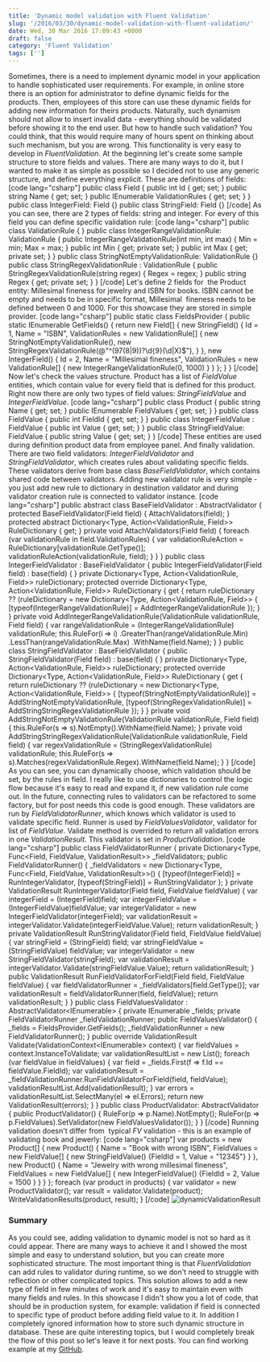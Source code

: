 ```yaml
---
title: 'Dynamic model validation with Fluent Validation'
slug: '/2016/03/30/dynamic-model-validation-with-fluent-validation/'
date: Wed, 30 Mar 2016 17:09:43 +0000
draft: false
category: 'Fluent Validation'
tags: ['']
---
```


Sometimes, there is a need to implement dynamic model in your application to handle sophisticated user requirements. For example, in online store there is an option for administrator to define dynamic fields for the products. Then, employees of this store can use these dynamic fields for adding new information for theirs products. Naturally, such dynamism should not allow to insert invalid data - everything should be validated before showing it to the end user. But how to handle such validation? You could think, that this would require many of hours spent on thinking about such mechanism, but you are wrong. This functionality is very easy to develop in _FluentValidation_. At the beginning let's create some sample structure to store fields and values. There are many ways to do it, but I wanted to make it as simple as possible so I decided not to use any generic structure, and define everything explicit. These are definitions of fields: \[code lang="csharp"\] public class Field { public int Id { get; set; } public string Name { get; set; } public IEnumerable<ValidationRule> ValidationRules { get; set; } } public class IntegerField: Field {} public class StringField: Field {} \[/code\] As you can see, there are 2 types of fields: string and integer. For every of this field you can define specific validation rule: \[code lang="csharp"\] public class ValidationRule { } public class IntegerRangeValidationRule: ValidationRule { public IntegerRangeValidationRule(int min, int max) { Min = min; Max = max; } public int Min { get; private set; } public int Max { get; private set; } } public class StringNotEmptyValidationRule: ValidationRule {} public class StringRegexValidationRule : ValidationRule { public StringRegexValidationRule(string regex) { Regex = regex; } public string Regex { get; private set; } } \[/code\] Let's define 2 fields for  the Product entity: Millesimal fineness for jewelry and ISBN for books. ISBN cannot be empty and needs to be in specific format, Millesimal  fineness needs to be defined between 0 and 1000. For this showcase they are stored in simple provider. \[code lang="csharp"\] public static class FieldsProvider { public static IEnumerable<Field> GetFields() { return new Field\[\] { new StringField() { Id = 1, Name = "ISBN", ValidationRules = new ValidationRule\[\] { new StringNotEmptyValidationRule(), new StringRegexValidationRule(@"^(97(8|9))?\\d{9}(\\d|X)$"), } }, new IntegerField() { Id = 2, Name = "Millesimal fineness", ValidationRules = new ValidationRule\[\] { new IntegerRangeValidationRule(0, 1000) } } }; } } \[/code\] Now let's check the values structure. Product has a list of _FieldValue_ entities, which contain value for every field that is defined for this product. Right now there are only two types of field values: _StringFieldValue_ and _IntegerFieldValue_. \[code lang="csharp"\] public class Product { public string Name { get; set; } public IEnumerable<FieldValue> FieldValues { get; set; } } public class FieldValue { public int FieldId { get; set; } } public class IntegerFieldValue : FieldValue { public int Value { get; set; } } public class StringFieldValue: FieldValue { public string Value { get; set; } } \[/code\] These entities are used during definition product data from employee panel. And finally validation. There are two field validators: _IntegerFieldValidator_ and _StringFieldValidator_, which creates rules about validating specific fields. These validators derive from base class _BaseFieldValidator_, which contains shared code between validators. Adding new validator rule is very simple - you just add new rule to dictionary in destination validator and during validator creation rule is connected to validator instance. \[code lang="csharp"\] public abstract class BaseFieldValidator<T> : AbstractValidator<T> { protected BaseFieldValidator(Field field) { AttachValidators(field); } protected abstract Dictionary<Type, Action<ValidationRule, Field>> RuleDictionary { get; } private void AttachValidators(Field field) { foreach (var validationRule in field.ValidationRules) { var validationRuleAction = RuleDictionary\[validationRule.GetType()\]; validationRuleAction(validationRule, field); } } } public class IntegerFieldValidator : BaseFieldValidator<int> { public IntegerFieldValidator(Field field) : base(field) { } private Dictionary<Type, Action<ValidationRule, Field>> ruleDictionary; protected override Dictionary<Type, Action<ValidationRule, Field>> RuleDictionary { get { return ruleDictionary ?? (ruleDictionary = new Dictionary<Type, Action<ValidationRule, Field>> { \[typeof(IntegerRangeValidationRule)\] = AddIntegerRangeValidationRule }); } } private void AddIntegerRangeValidationRule(ValidationRule validationRule, Field field) { var rangeValidationRule = (IntegerRangeValidationRule) validationRule; this.RuleFor(i => i) .GreaterThan(rangeValidationRule.Min) .LessThan(rangeValidationRule.Max) .WithName(field.Name); } } public class StringFieldValidator : BaseFieldValidator<string> { public StringFieldValidator(Field field) : base(field) { } private Dictionary<Type, Action<ValidationRule, Field>> ruleDictionary; protected override Dictionary<Type, Action<ValidationRule, Field>> RuleDictionary { get { return ruleDictionary ?? (ruleDictionary = new Dictionary<Type, Action<ValidationRule, Field>> { \[typeof(StringNotEmptyValidationRule)\] = AddStringNotEmptyValidationRule, \[typeof(StringRegexValidationRule)\] = AddStringStringRegexValidationRule }); } } private void AddStringNotEmptyValidationRule(ValidationRule validationRule, Field field) { this.RuleFor(s => s).NotEmpty().WithName(field.Name); } private void AddStringStringRegexValidationRule(ValidationRule validationRule, Field field) { var regexValidationRule = (StringRegexValidationRule) validationRule; this.RuleFor(s => s).Matches(regexValidationRule.Regex).WithName(field.Name); } } \[/code\] As you can see, you can dynamically choose, which validation should be set, by the rules in field. I really like to use dictionaries to control the logic flow because it's easy to read and expand it, if new validation rule come out. In the future, connecting rules to validators can be refactored to some factory, but for post needs this code is good enough. These validators are run by _FieldValidatorRunner_, which knows which validator is used to validate specific field. Runner is used by _FieldValuesValidator_, validator for list of _FieldValue_. Validate method is overrided to return all validation errors in one _ValidationResult_. This validator is set in _ProductValidation_. \[code lang="csharp"\] public class FieldValidatorRunner { private Dictionary<Type, Func<Field, FieldValue, ValidationResult>> \_fieldValidators; public FieldValidatorRunner() { \_fieldValidators = new Dictionary<Type, Func<Field, FieldValue, ValidationResult>>() { \[typeof(IntegerField)\] = RunIntegerValidator, \[typeof(StringField)\] = RunStringValidator }; } private ValidationResult RunIntegerValidator(Field field, FieldValue fieldValue) { var integerField = (IntegerField)field; var integerFieldValue = (IntegerFieldValue)fieldValue; var integerValidator = new IntegerFieldValidator(integerField); var validationResult = integerValidator.Validate(integerFieldValue.Value); return validationResult; } private ValidationResult RunStringValidator(Field field, FieldValue fieldValue) { var stringField = (StringField) field; var stringFieldValue = (StringFieldValue) fieldValue; var integerValidator = new StringFieldValidator(stringField); var validationResult = integerValidator.Validate(stringFieldValue.Value); return validationResult; } public ValidationResult RunFieldValidatorForField(Field field, FieldValue fieldValue) { var fieldValidatorRunner = \_fieldValidators\[field.GetType()\]; var validationResult = fieldValidatorRunner(field, fieldValue); return validationResult; } } public class FieldValuesValidator : AbstractValidator<IEnumerable<FieldValue>> { private IEnumerable<Field> \_fields; private FieldValidatorRunner \_fieldValidationRunner; public FieldValuesValidator() { \_fields = FieldsProvider.GetFields(); \_fieldValidationRunner = new FieldValidatorRunner(); } public override ValidationResult Validate(ValidationContext<IEnumerable<FieldValue>> context) { var fieldValues = context.InstanceToValidate; var validationResultList = new List<ValidationResult>(); foreach (var fieldValue in fieldValues) { var field = \_fields.First(f => f.Id == fieldValue.FieldId); var validationResult = \_fieldValidationRunner.RunFieldValidatorForField(field, fieldValue); validationResultList.Add(validationResult); } var errors = validationResultList.SelectMany(el => el.Errors); return new ValidationResult(errors); } } public class ProductValidator: AbstractValidator<Product> { public ProductValidator() { RuleFor(p => p.Name).NotEmpty(); RuleFor(p => p.FieldValues).SetValidator(new FieldValuesValidator()); } } \[/code\] Running validation doesn't differ from  typical _FV_ validation - this is an example of validating book and jewerly: \[code lang="csharp"\] var products = new Product\[\] { new Product() { Name = "Book with wrong ISBN", FieldValues = new FieldValue\[\] { new StringFieldValue() {FieldId = 1, Value = "12345"} } }, new Product() { Name = "Jewelry with wrong millesimal fineness", FieldValues = new FieldValue\[\] { new IntegerFieldValue() {FieldId = 2, Value = 1500 } } } }; foreach (var product in products) { var validator = new ProductValidator(); var result = validator.Validate(product); WriteValidationResults(product, result); } \[/code\] ![dynamicValidationResult](http://radblog.pl/wp-content/uploads/2016/03/dynamicValidationResult.jpg)

### Summary

As you could see, adding validation to dynamic model is not so hard as it could appear. There are many ways to achieve it and I showed the most simple and easy to understand solution, but you can create more sophisticated structure. The most important thing is that _FluentValidation_ can add rules to validator during runtime, so we don't need to struggle with reflection or other complicated topics. This solution allows to add a new type of field in few minutes of work and it's easy to maintain even with many fields and rules. In this showcase I didn't show you a lot of code, that should be in production system, for example: validation if field is connected to specific type of product before adding field value to it. In addition I completely ignored information how to store such dynamic structure in database. These are quite interesting topics, but I would completely break the flow of this post so let's leave it for next posts. You can find working example at my [GitHub](https://github.com/rmaziarka/FluentValidation.Examples).